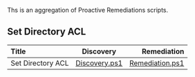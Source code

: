 Ths is an aggregation of Proactive Remediations scripts.  

## Set Directory ACL

| Title          | Discovery     | Remediation     |
| :------------- | :----------: | -----------: |
|  Set Directory ACL | [Discovery.ps1](./Setting%20ACL%20on%20Directory/Discovery.ps1)   | [Remediation.ps1](./Setting%20ACL%20on%20Directory/Remediation.ps1)    |

